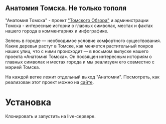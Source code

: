 ## Анатомия Томска. Не только тополя

"Анатомия Томска" - проект ["Томского Обзора"](https://obzor.city) и администрации Томска - интересные истории о главных символах, местах и фактах нашего города в комментариях и инфографике.

Зелень в городе — необходимое условие комфортного существования. Какие деревья растут в Томске, как меняется растительный покров наших улиц, что с ними происходит — в восьмом выпуске нашего проекта «Анатомия Томска».
Он посвящен интересным историям о главных символах и местах города и мы реализуем его совместно с мэрией Томска.

На каждой ветке лежит отдельный выход "Анатомии". 
Посмотреть, как реализован этот проект можно на [сайте](https://https://obzor.city/tags/read/640---anatomija-tomska). 

# Установка
Клонировать и запустить на live-сервере. 
